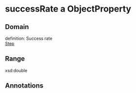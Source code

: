 # successRate a ObjectProperty

## Domain

definition: Success rate<br>
[Step](/ontology/Step)

## Range

xsd:double

## Annotations


